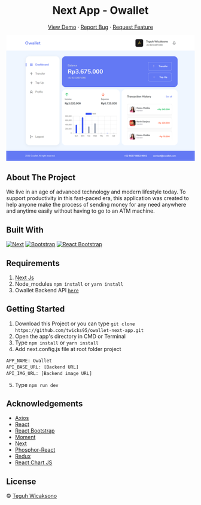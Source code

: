 <h1 align='center'>Next App - Owallet </h1>
  <p align="center">
    <a href="https://owallet.vercel.app/">View Demo</a>
    ·
    <a href="https://github.com/twicks95/owallet-next-app/issues">Report Bug</a>
    ·
    <a href="https://github.com/twicks95/owallet-next-app/pulls">Request Feature</a>
  </p>

![Image Banner](public/dashboard.png)

## About The Project

We live in an age of advanced technology and modern lifestyle today. To support productivity in this fast-paced era, this application was created to help anyone make the process of sending money for any need anywhere and anytime easily without having to go to an ATM machine.

## Built With

[![Next](https://img.shields.io/badge/Next-v10.2.3-brightgreen)](https://github.com/facebook/react)
[![Bootstrap](https://img.shields.io/badge/Bootstrap-v5.0.x-blue)](https://github.com/twbs/bootstrap)
[![React Bootstrap](https://img.shields.io/badge/React%20Bootstrap-v1.6.1-lightgrey)](https://github.com/react-bootstrap/react-bootstrap)

## Requirements

1. <a href="https://nextjs.org/docs/getting-started">Next Js</a>
2. Node_modules `npm install` or `yarn install`
3. Owallet Backend API [`here`](https://github.com/twicks95/owallet-backend)

## Getting Started

1. Download this Project or you can type `git clone https://github.com/twicks95/owallet-next-app.git`
2. Open the app's directory in CMD or Terminal
3. Type `npm install` or `yarn install`
4. Add next.config.js file at root folder project

```sh
APP_NAME: Owallet 
API_BASE_URL: [Backend URL]
API_IMG_URL: [Backend image URL]
```

5. Type `npm run dev`

## Acknowledgements

- [Axios](https://www.npmjs.com/package/axios)
- [React](https://reactjs.org/)
- [React Bootstrap](https://react-bootstrap.github.io/)
- [Moment](https://www.npmjs.com/package/moment)
- [Next](https://www.npmjs.com/package/next)
- [Phosphor-React](https://www.npmjs.com/package/phosphor-react)
- [Redux](https://github.com/reduxjs/react-redux)
- [React Chart JS](https://github.com/reactchartjs/react-chartjs-2)

## License

© [Teguh Wicaksono](https://github.com/twicks95)
